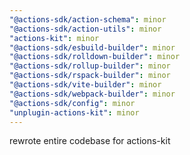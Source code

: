 ```yaml
---
"@actions-sdk/action-schema": minor
"@actions-sdk/action-utils": minor
"actions-kit": minor
"@actions-sdk/esbuild-builder": minor
"@actions-sdk/rolldown-builder": minor
"@actions-sdk/rollup-builder": minor
"@actions-sdk/rspack-builder": minor
"@actions-sdk/vite-builder": minor
"@actions-sdk/webpack-builder": minor
"@actions-sdk/config": minor
"unplugin-actions-kit": minor
---
```


rewrote entire codebase for actions-kit
